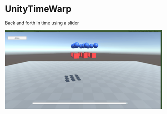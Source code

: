 # UnityTimeWarp
Back and forth in time using a slider


![alt text](https://github.com/pebertli/UnityTimeWarp/blob/master/TimeWarp1.gif)
